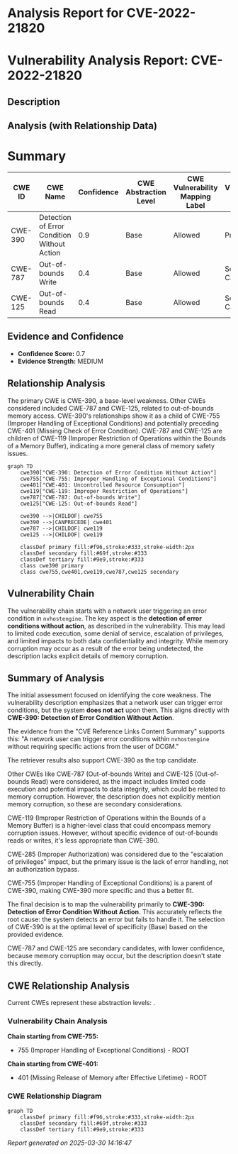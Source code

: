 # Analysis Report for CVE-2022-21820

# Vulnerability Analysis Report: CVE-2022-21820

## Description



## Analysis (with Relationship Data)

# Summary
| CWE ID | CWE Name | Confidence | CWE Abstraction Level | CWE Vulnerability Mapping Label | CWE-Vulnerability Mapping Notes |
|---|---|---|---|---|---|
| CWE-390 | Detection of Error Condition Without Action | 0.9 | Base | Allowed | Primary CWE |
| CWE-787 | Out-of-bounds Write | 0.4 | Base | Allowed | Secondary Candidate |
| CWE-125 | Out-of-bounds Read | 0.4 | Base | Allowed | Secondary Candidate |

## Evidence and Confidence

*   **Confidence Score:** 0.7
*   **Evidence Strength:** MEDIUM

## Relationship Analysis
The primary CWE is CWE-390, a base-level weakness. Other CWEs considered included CWE-787 and CWE-125, related to out-of-bounds memory access. CWE-390's relationships show it as a child of CWE-755 (Improper Handling of Exceptional Conditions) and potentially preceding CWE-401 (Missing Check of Error Condition). CWE-787 and CWE-125 are children of CWE-119 (Improper Restriction of Operations within the Bounds of a Memory Buffer), indicating a more general class of memory safety issues.

```mermaid
graph TD
    cwe390["CWE-390: Detection of Error Condition Without Action"]
    cwe755["CWE-755: Improper Handling of Exceptional Conditions"]
    cwe401["CWE-401: Uncontrolled Resource Consumption"]
    cwe119["CWE-119: Improper Restriction of Operations"]
    cwe787["CWE-787: Out-of-bounds Write"]
    cwe125["CWE-125: Out-of-bounds Read"]

    cwe390 -->|CHILDOF| cwe755
    cwe390 -->|CANPRECEDE| cwe401
    cwe787 -->|CHILDOF| cwe119
    cwe125 -->|CHILDOF| cwe119

    classDef primary fill:#f96,stroke:#333,stroke-width:2px
    classDef secondary fill:#69f,stroke:#333
    classDef tertiary fill:#9e9,stroke:#333
    class cwe390 primary
    class cwe755,cwe401,cwe119,cwe787,cwe125 secondary
```

## Vulnerability Chain
The vulnerability chain starts with a network user triggering an error condition in `nvhostengine`. The key aspect is the **detection of error conditions without action**, as described in the vulnerability. This may lead to limited code execution, some denial of service, escalation of privileges, and limited impacts to both data confidentiality and integrity. While memory corruption may occur as a result of the error being undetected, the description lacks explicit details of memory corruption.

## Summary of Analysis
The initial assessment focused on identifying the core weakness. The vulnerability description emphasizes that a network user can trigger error conditions, but the system **does not act** upon them. This aligns directly with **CWE-390: Detection of Error Condition Without Action**.

The evidence from the "CVE Reference Links Content Summary" supports this: "A network user can trigger error conditions within `nvhostengine` without requiring specific actions from the user of DCGM."

The retriever results also support CWE-390 as the top candidate.

Other CWEs like CWE-787 (Out-of-bounds Write) and CWE-125 (Out-of-bounds Read) were considered, as the impact includes limited code execution and potential impacts to data integrity, which could be related to memory corruption. However, the description does not explicitly mention memory corruption, so these are secondary considerations.

CWE-119 (Improper Restriction of Operations within the Bounds of a Memory Buffer) is a higher-level class that could encompass memory corruption issues. However, without specific evidence of out-of-bounds reads or writes, it's less appropriate than CWE-390.

CWE-285 (Improper Authorization) was considered due to the "escalation of privileges" impact, but the primary issue is the lack of error handling, not an authorization bypass.

CWE-755 (Improper Handling of Exceptional Conditions) is a parent of CWE-390, making CWE-390 more specific and thus a better fit.

The final decision is to map the vulnerability primarily to **CWE-390: Detection of Error Condition Without Action**. This accurately reflects the root cause: the system detects an error but fails to handle it. The selection of CWE-390 is at the optimal level of specificity (Base) based on the provided evidence.

CWE-787 and CWE-125 are secondary candidates, with lower confidence, because memory corruption may occur, but the description doesn't state this directly.


## CWE Relationship Analysis

Current CWEs represent these abstraction levels: .


### Vulnerability Chain Analysis

**Chain starting from CWE-755:**
- 755 (Improper Handling of Exceptional Conditions) - ROOT


**Chain starting from CWE-401:**
- 401 (Missing Release of Memory after Effective Lifetime) - ROOT



### CWE Relationship Diagram

```mermaid
graph TD
    classDef primary fill:#f96,stroke:#333,stroke-width:2px
    classDef secondary fill:#69f,stroke:#333
    classDef tertiary fill:#9e9,stroke:#333
```



*Report generated on 2025-03-30 14:16:47*
